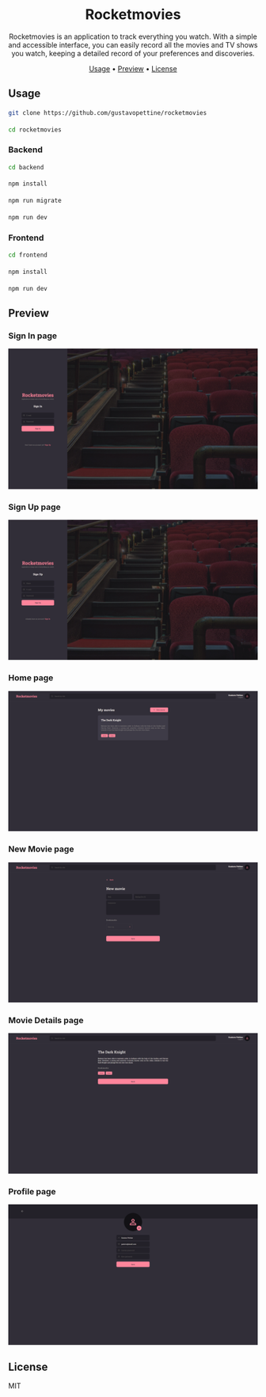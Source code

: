 <h1 align="center">
  Rocketmovies
</h1>

<p align="center">
  Rocketmovies is an application to track everything you watch. With a simple and accessible interface, you can easily record all the movies and TV shows you watch, keeping a detailed record of your preferences and discoveries.
</p>

<p align="center">
  <a href="#usage">Usage</a> •
  <a href="#preview">Preview</a> •
  <a href="#license">License</a>
</p>

## Usage

```sh
git clone https://github.com/gustavopettine/rocketmovies

cd rocketmovies
```

### Backend

```sh
cd backend

npm install

npm run migrate

npm run dev
```

### Frontend

```sh
cd frontend

npm install

npm run dev
```

## Preview

### Sign In page

![Screenshot](/assets/signin_page.png)

### Sign Up page

![Screenshot](/assets/signup_page.png)

### Home page

![Screenshot](/assets/home_page.png)

### New Movie page

![Screenshot](/assets/new_movie_page.png)

### Movie Details page

![Screenshot](/assets/movie_details_page.png)

### Profile page

![Screenshot](/assets/profile_page.png)

## License

MIT
